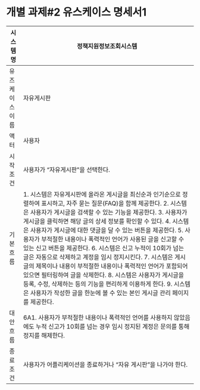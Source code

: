 # 개별 과제#2 유스케이스 명세서1

| 시스템명 | 정책지원정보조회시스템 |
| --- | --- |
| 유즈케이스 이름 | 자유게시판 |
| 액터 | 사용자 |
| 시작 조건 | 사용자가 “자유게시판”을 선택한다. |
| 기본 흐름 | 1. 시스템은 자유게시판에 올라온 게시글을 최신순과 인기순으로 정렬하여 표시하고, 자주 묻는 질문(FAQ)을 함께 제공한다. 2. 시스템은 사용자가 게시글을 검색할 수 있는 기능을 제공한다. 3. 사용자가 게시글을 클릭하면 해당 글의 상세 정보를 확인할 수 있다. 4. 시스템은 사용자가 게시글에 대한 댓글을 달 수 있는 버튼을 제공한다. 5. 사용자가 부적절한 내용이나 폭력적인 언어가 사용된 글을 신고할 수 있는 신고 버튼을 제공한다. 6. 시스템은 신고 누적이 10회가 넘는 글은 자동으로 삭제하고 계정을 임시 정지시킨다. 7. 시스템은 게시글의 제목이나 내용이 부적절한 내용이나 폭력적인 언어가 포함되어 있으면 필터링하여 글을 삭제한다. 8. 시스템은 사용자가 게시글을 등록, 수정, 삭제하는 등의 기능을 편리하게 이용하게 한다. 9. 시스템은 사용자가 작성한 글을 한눈에 볼 수 있는 본인 게시글 관리 페이지를 제공한다. |
| 대안 흐름 | 6A1. 사용자가 부적절한 내용이나 폭력적인 언어를 사용하지 않았음에도 누적 신고가 10회를 넘는 경우 임시 정지된 계정은 문의를 통해 정지를 해제한다. |
| 종료 조건 | 사용자가 어플리케이션을 종료하거나 “자유 게시판”을 나가야 한다. |

